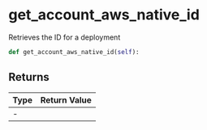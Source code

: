 # get_account_aws_native_id

Retrieves the ID for a deployment

```py
def get_account_aws_native_id(self):
```



## Returns

| Type | Return Value                                                                                  |
|------|-----------------------------------------------------------------------------------------------|
| - |  |



